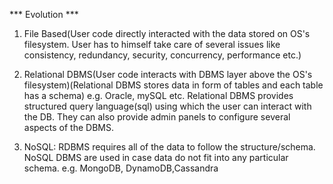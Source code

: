 *** Evolution ***
1. File Based(User code directly interacted with the data stored on OS's filesystem. User has to himself take care of several issues like consistency, redundancy, security, concurrency, performance etc.)

2. Relational DBMS(User code interacts with DBMS layer above the OS's filesystem)(Relational DBMS stores data in form of tables and each table has a schema) e.g. Oracle, mySQL etc. Relational DBMS provides structured query language(sql) using which the user can interact with the DB. They can also provide admin panels to configure several aspects of the DBMS.

3. NoSQL: RDBMS requires all of the data to follow the structure/schema. NoSQL DBMS are used in case data do not fit into any particular schema. e.g. MongoDB, DynamoDB,Cassandra
